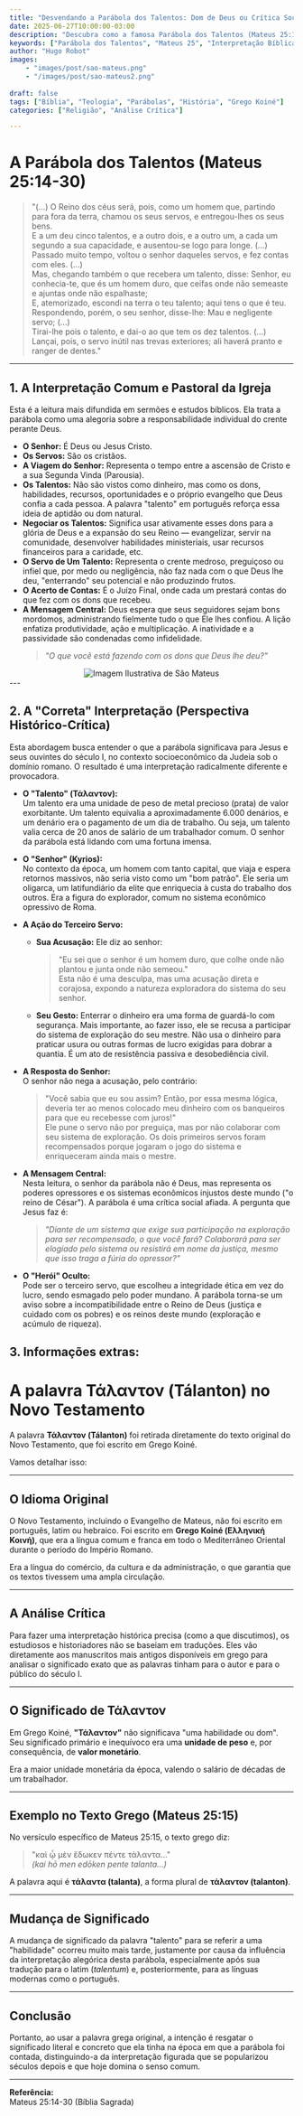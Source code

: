 ```yaml
---
title: "Desvendando a Parábola dos Talentos: Dom de Deus ou Crítica Social?"
date: 2025-06-27T10:00:00-03:00
description: "Descubra como a famosa Parábola dos Talentos (Mateus 25:14-30) pode ser lida não como uma lição sobre dons divinos, mas como uma poderosa crítica social contra a exploração, baseada no significado original da palavra grega 'Tálanton'."
keywords: ["Parábola dos Talentos", "Mateus 25", "Interpretação Bíblica", "Tálanton", "Crítica Bíblica", "Teologia", "História Bíblica", "Jesus", "Exegese"]
author: "Hugo Robot"
images:
    - "images/post/sao-mateus.png"
    - "/images/post/sao-mateus2.png"
    
draft: false
tags: ["Bíblia", "Teologia", "Parábolas", "História", "Grego Koiné"]
categories: ["Religião", "Análise Crítica"]

---
```


# A Parábola dos Talentos (Mateus 25:14-30)

> "(...) O Reino dos céus será, pois, como um homem que, partindo para fora da terra, chamou os seus servos, e entregou-lhes os seus bens.  
> E a um deu cinco talentos, e a outro dois, e a outro um, a cada um segundo a sua capacidade, e ausentou-se logo para longe. (...)  
> Passado muito tempo, voltou o senhor daqueles servos, e fez contas com eles. (...)  
> Mas, chegando também o que recebera um talento, disse: Senhor, eu conhecia-te, que és um homem duro, que ceifas onde não semeaste e ajuntas onde não espalhaste;  
> E, atemorizado, escondi na terra o teu talento; aqui tens o que é teu.  
> Respondendo, porém, o seu senhor, disse-lhe: Mau e negligente servo; (...)  
> Tirai-lhe pois o talento, e dai-o ao que tem os dez talentos. (...)  
> Lançai, pois, o servo inútil nas trevas exteriores; ali haverá pranto e ranger de dentes."

---

## 1. A Interpretação Comum e Pastoral da Igreja

Esta é a leitura mais difundida em sermões e estudos bíblicos. Ela trata a parábola como uma alegoria sobre a responsabilidade individual do crente perante Deus.

- **O Senhor:** É Deus ou Jesus Cristo.  
- **Os Servos:** São os cristãos.  
- **A Viagem do Senhor:** Representa o tempo entre a ascensão de Cristo e a sua Segunda Vinda (Parousia).  
- **Os Talentos:** Não são vistos como dinheiro, mas como os dons, habilidades, recursos, oportunidades e o próprio evangelho que Deus confia a cada pessoa. A palavra "talento" em português reforça essa ideia de aptidão ou dom natural.  
- **Negociar os Talentos:** Significa usar ativamente esses dons para a glória de Deus e a expansão do seu Reino — evangelizar, servir na comunidade, desenvolver habilidades ministeriais, usar recursos financeiros para a caridade, etc.  
- **O Servo de Um Talento:** Representa o crente medroso, preguiçoso ou infiel que, por medo ou negligência, não faz nada com o que Deus lhe deu, "enterrando" seu potencial e não produzindo frutos.  
- **O Acerto de Contas:** É o Juízo Final, onde cada um prestará contas do que fez com os dons que recebeu.  
- **A Mensagem Central:** Deus espera que seus seguidores sejam bons mordomos, administrando fielmente tudo o que Ele lhes confiou. A lição enfatiza produtividade, ação e multiplicação. A inatividade e a passividade são condenadas como infidelidade.  
  > *"O que você está fazendo com os dons que Deus lhe deu?"*

<div align="center">
  <img src="/images/post/sao-mateus2.png" alt="Imagem Ilustrativa de São Mateus" style="max-width: 80%; height: auto;" />
</div>
---

## 2. A "Correta" Interpretação (Perspectiva Histórico-Crítica)

Esta abordagem busca entender o que a parábola significava para Jesus e seus ouvintes do século I, no contexto socioeconômico da Judeia sob o domínio romano. O resultado é uma interpretação radicalmente diferente e provocadora.

- **O "Talento" (Τάλαντον):**  
  Um talento era uma unidade de peso de metal precioso (prata) de valor exorbitante. Um talento equivalia a aproximadamente 6.000 denários, e um denário era o pagamento de um dia de trabalho. Ou seja, um talento valia cerca de 20 anos de salário de um trabalhador comum. O senhor da parábola está lidando com uma fortuna imensa.

- **O "Senhor" (Kyrios):**  
  No contexto da época, um homem com tanto capital, que viaja e espera retornos massivos, não seria visto como um "bom patrão". Ele seria um oligarca, um latifundiário da elite que enriquecia à custa do trabalho dos outros. Era a figura do explorador, comum no sistema econômico opressivo de Roma.

- **A Ação do Terceiro Servo:**  
  - **Sua Acusação:** Ele diz ao senhor:  
    > "Eu sei que o senhor é um homem duro, que colhe onde não plantou e junta onde não semeou."  
    Esta não é uma desculpa, mas uma acusação direta e corajosa, expondo a natureza exploradora do sistema do seu senhor.  
  - **Seu Gesto:** Enterrar o dinheiro era uma forma de guardá-lo com segurança. Mais importante, ao fazer isso, ele se recusa a participar do sistema de exploração do seu mestre. Não usa o dinheiro para praticar usura ou outras formas de lucro exigidas para dobrar a quantia. É um ato de resistência passiva e desobediência civil.

- **A Resposta do Senhor:**  
  O senhor não nega a acusação, pelo contrário:  
  > "Você sabia que eu sou assim? Então, por essa mesma lógica, deveria ter ao menos colocado meu dinheiro com os banqueiros para que eu recebesse com juros!"  
  Ele pune o servo não por preguiça, mas por não colaborar com seu sistema de exploração. Os dois primeiros servos foram recompensados porque jogaram o jogo do sistema e enriqueceram ainda mais o mestre.

- **A Mensagem Central:**  
  Nesta leitura, o senhor da parábola não é Deus, mas representa os poderes opressores e os sistemas econômicos injustos deste mundo ("o reino de César"). A parábola é uma crítica social afiada. A pergunta que Jesus faz é:  
  > *"Diante de um sistema que exige sua participação na exploração para ser recompensado, o que você fará? Colaborará para ser elogiado pelo sistema ou resistirá em nome da justiça, mesmo que isso traga a fúria do opressor?"*

- **O "Herói" Oculto:**  
  Pode ser o terceiro servo, que escolheu a integridade ética em vez do lucro, sendo esmagado pelo poder mundano. A parábola torna-se um aviso sobre a incompatibilidade entre o Reino de Deus (justiça e cuidado com os pobres) e os reinos deste mundo (exploração e acúmulo de riqueza).

## 3. Informações extras:

# A palavra Τάλαντον (Tálanton) no Novo Testamento

A palavra **Τάλαντον (Tálanton)** foi retirada diretamente do texto original do Novo Testamento, que foi escrito em Grego Koiné.

Vamos detalhar isso:

---

## O Idioma Original

O Novo Testamento, incluindo o Evangelho de Mateus, não foi escrito em português, latim ou hebraico. Foi escrito em **Grego Koiné (Ελληνική Κοινή)**, que era a língua comum e franca em todo o Mediterrâneo Oriental durante o período do Império Romano.  

Era a língua do comércio, da cultura e da administração, o que garantia que os textos tivessem uma ampla circulação.

---

## A Análise Crítica

Para fazer uma interpretação histórica precisa (como a que discutimos), os estudiosos e historiadores não se baseiam em traduções. Eles vão diretamente aos manuscritos mais antigos disponíveis em grego para analisar o significado exato que as palavras tinham para o autor e para o público do século I.

---

## O Significado de Τάλαντον

Em Grego Koiné, **"Τάλαντον"** não significava "uma habilidade ou dom". Seu significado primário e inequívoco era uma **unidade de peso** e, por consequência, de **valor monetário**.  

Era a maior unidade monetária da época, valendo o salário de décadas de um trabalhador.

---

## Exemplo no Texto Grego (Mateus 25:15)

No versículo específico de Mateus 25:15, o texto grego diz:

> "καὶ ᾧ μὲν ἔδωκεν πέντε τάλαντα..."  
> *(kai hō men edōken pente talanta...)*

A palavra aqui é **τάλαντα (talanta)**, a forma plural de **τάλαντον (talanton)**.

---

## Mudança de Significado

A mudança de significado da palavra "talento" para se referir a uma "habilidade" ocorreu muito mais tarde, justamente por causa da influência da interpretação alegórica desta parábola, especialmente após sua tradução para o latim (*talentum*) e, posteriormente, para as línguas modernas como o português.

---

## Conclusão

Portanto, ao usar a palavra grega original, a intenção é resgatar o significado literal e concreto que ela tinha na época em que a parábola foi contada, distinguindo-a da interpretação figurada que se popularizou séculos depois e que hoje domina o senso comum.

---

**Referência:**  
Mateus 25:14-30 (Bíblia Sagrada)
